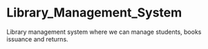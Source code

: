 # Library_Management_System
Library management system where we can manage students, books issuance and returns.
